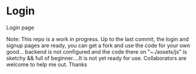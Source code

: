 # Login
Login page

Note: This repo is a work in progress. Up to the last commit, the login and signup pages are ready, you can get a fork and use the code for your own good... backend is not configured and the code there on "~./assets/js" is sketchy && full of beginner....It is not yet ready for use. Collaborators are welcome to help me out. Thanks